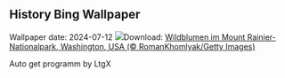 ## History Bing Wallpaper
Wallpaper date: 2024-07-12
![](https://www.bing.com/th?id=OHR.RainierWildflowers_DE-DE3042432788_UHD.jpg&w=1000)Download: [Wildblumen im Mount Rainier-Nationalpark, Washington, USA (© RomanKhomlyak/Getty Images)](https://www.bing.com/th?id=OHR.RainierWildflowers_DE-DE3042432788_UHD.jpg)

Auto get programm by LtgX
